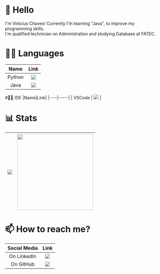 # 👋 Hello 
I'm Vinícius Chaves! Currently I'm learning "Java", to improve my programming skills. <br>
I'm qualified technician on Administration and studying Database at FATEC.

# 👩‍💻 Languages
|Name|Link| 
|:----:|:-----:|
|Python | [<img src="https://img.shields.io/badge/Python-FFD43B?style=for-the-badge&logo=python&logoColor=blue">](https://www.python.org) |
|Java | [<img src="https://img.shields.io/badge/Java-323330?style=for-the-badge&logo=java">](https://www.java.com/pt-BR/) |


#👩‍💻 IDE
|Name|Link| 
|----|-----|
| VSCode | [<img src="https://img.shields.io/badge/VSCode-0078D4?style=for-the-badge&logo=visual%20studio%20code&logoColor=white">](https://code.visualstudio.com) |


# 📊 Stats
<img src="https://github-readme-stats.vercel.app/api?username=ChavesVini&show_icons=true&theme=radical&include_all_commits=true">|<a href="https://stackoverflow.com/users/story/5679285"><img src="https://github-readme-stackoverflow.vercel.app/?userID=22420543&theme=dark" height="250"></a>
|--|--|

# 📫 How to reach me?
| Social Media | Link |
| :-----: | :-----: |
| On LinkedIn | [<img src="https://img.shields.io/badge/LinkedIn-0077B5?style=for-the-badge&logo=linkedin&logoColor=white">](https://github.com/ChavesVini) |
| On GitHub | [<img src="https://img.shields.io/badge/GitHub-100000?style=for-the-badge&logo=github&logoColor=white">](https://github.com/ChavesVini) |
